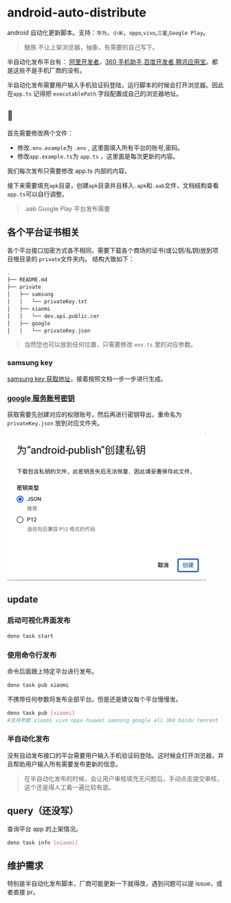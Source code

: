 # android-auto-distribute

android 自动化更新脚本。支持：`华为`，`小米`，`oppo`,`vivo`,`三星`,`Google Play`。

> 魅族 不让上架浏览器，抽象，有需要的自己写下。

半自动化发布平台有： [阿里开发者](https://open.9game.cn/)，[360 手机助手](https://dev.360.cn/),[百度开发者](http://app.baidu.com),[腾讯应用宝](https://app.open.qq.com/p/home)。都是这些不是手机厂商的没有。

半自动化发布需要用户输入手机验证码登陆，运行脚本的时候会打开浏览器。因此在`app.ts` 记得把 `executablePath` 字段配置成自己的浏览器地址。

## 🍟

首先需要修改两个文件：

- 修改`.env.example`为 `.env` , 这里面填入所有平台的账号,密码。
- 修改`app.example.ts`为 `app.ts` ，这里面是每次更新的内容。

我们每次发布只需要修改 app.ts 内部的内容。

接下来需要填充`apk`目录，创建`apk`目录并且移入`.apk`和`.aab`文件，文档结构查看`app.ts`可以自行调整。

> .aab Google Play 平台发布需要

## 各个平台证书相关

各个平台接口加密方式各不相同，需要下载各个商场的证书(或公钥/私钥)放到项目根目录的 `private`文件夹内。
结构大致如下：

```bash
.
├── README.md
├── private
│   ├── samsung
│   │   └── privateKey.txt
│   ├── xiaomi
│   │   └── dev.api.public.cer
│   ├── google
│   │   └── privateKey.json
```

> 当然您也可以放到任何位置，只需要修改 `env.ts` 里的对应参数。

### samsung key

[samsung key 获取地址](https://developer.samsung.com/galaxy-store/galaxy-store-developer-api/create-an-access-token.html)，接着按照文档一步一步进行生成。

### [google 服务账号密钥](https://developers.google.com/android-publisher/getting_started?hl=zh-cn#oauth)

获取需要先创建对应的权限账号，然后再进行密钥导出，重命名为 `privateKey.json` 放到对应文件夹。

![Generate google key](./assets/images/google-key.png)

## update

### 启动可视化界面发布

```bash
deno task start
```

### 使用命令行发布

命令后面跟上特定平台进行发布。

```bash
deno task pub xiaomi
```

不携带任何参数将发布全部平台。但是还是建议每个平台慢慢发。

```bash
deno task pub [xiaomi]
#支持参数 xiaomi vivo oppo huawei samsung google ali 360 baidu tencent
```

### 半自动化发布

没有自动发布接口的平台需要用户输入手机验证码登陆。这时候会打开浏览器，并且帮助用户输入所有需要发布更新的信息。

> 在半自动化发布的时候，会让用户审核填充无问题后，手动点击提交审核，这个还是得人工看一遍比较有底。

## query（还没写）

查询平台 app 的上架情况。

```bash
deno task info [xiaomi]
```

## 维护需求

特别是半自动化发布脚本，厂商可能更新一下就得改，遇到问题可以提 issue，或者直接 pr。

